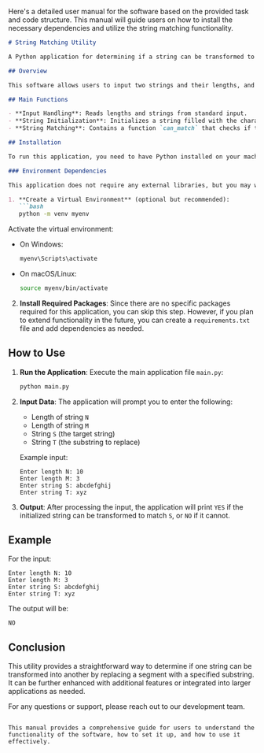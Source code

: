Here's a detailed user manual for the software based on the provided task and code structure. This manual will guide users on how to install the necessary dependencies and utilize the string matching functionality.

```markdown
# String Matching Utility

A Python application for determining if a string can be transformed to match another string by replacing a segment with a specified substring.

## Overview

This software allows users to input two strings and their lengths, and checks if a string initialized with a specific character can be modified to match one of the input strings by replacing a segment with another input string.

## Main Functions

- **Input Handling**: Reads lengths and strings from standard input.
- **String Initialization**: Initializes a string filled with the character `#`.
- **String Matching**: Contains a function `can_match` that checks if the initialized string can be transformed to match the target string.

## Installation

To run this application, you need to have Python installed on your machine. You can download it from [python.org](https://www.python.org/downloads/).

### Environment Dependencies

This application does not require any external libraries, but you may want to create a virtual environment for better dependency management. Here’s how to set it up:

1. **Create a Virtual Environment** (optional but recommended):
   ```bash
   python -m venv myenv
   ```
   Activate the virtual environment:
   - On Windows:
     ```bash
     myenv\Scripts\activate
     ```
   - On macOS/Linux:
     ```bash
     source myenv/bin/activate
     ```

2. **Install Required Packages**:
   Since there are no specific packages required for this application, you can skip this step. However, if you plan to extend functionality in the future, you can create a `requirements.txt` file and add dependencies as needed.

## How to Use

1. **Run the Application**:
   Execute the main application file `main.py`:
   ```bash
   python main.py
   ```

2. **Input Data**:
   The application will prompt you to enter the following:
   - Length of string `N`
   - Length of string `M`
   - String `S` (the target string)
   - String `T` (the substring to replace)

   Example input:
   ```
   Enter length N: 10
   Enter length M: 3
   Enter string S: abcdefghij
   Enter string T: xyz
   ```

3. **Output**:
   After processing the input, the application will print `YES` if the initialized string can be transformed to match `S`, or `NO` if it cannot.

## Example

For the input:
```
Enter length N: 10
Enter length M: 3
Enter string S: abcdefghij
Enter string T: xyz
```
The output will be:
```
NO
```

## Conclusion

This utility provides a straightforward way to determine if one string can be transformed into another by replacing a segment with a specified substring. It can be further enhanced with additional features or integrated into larger applications as needed.

For any questions or support, please reach out to our development team.
```

This manual provides a comprehensive guide for users to understand the functionality of the software, how to set it up, and how to use it effectively.